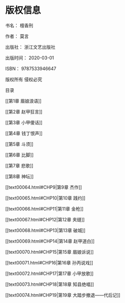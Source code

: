   

# 版权信息

书名： 檀香刑

作者： 莫言

出版社： 浙江文艺出版社

出版时间： 2020-03-01

ISBN： 9787533946647

版权所有 侵权必究

  

目录

[[第1章 眉娘浪语]]

[[第2章 赵甲狂言]]

[[第3章 小甲傻话]]

[[第4章 钱丁恨声]]

[[第5章 斗须]]

[[第6章 比脚]]

[[第7章 悲歌]]

[[第8章 神坛]]

[[text00064.html#CHP9\|第9章 杰作]]

[[text00065.html#CHP10\|第10章 践约]]

[[text00066.html#CHP11\|第11章 金枪]]

[[text00067.html#CHP12\|第12章 夹缝]]

[[text00068.html#CHP13\|第13章 破城]]

[[text00069.html#CHP14\|第14章 赵甲道白]]

[[text00070.html#CHP15\|第15章 眉娘诉说]]

[[text00071.html#CHP16\|第16章 孙丙说戏]]

[[text00072.html#CHP17\|第17章 小甲放歌]]

[[text00073.html#CHP18\|第18章 知县绝唱]]

[[text00074.html#CHP19\|第19章 大踏步撤退——代后记]]